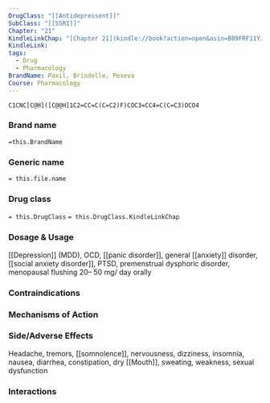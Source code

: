 ```yaml
---
DrugClass: "[[Antidepressent]]"
SubClass: "[[SSRI]]"
Chapter: "21"
KindleLinkChap: "[Chapter 21](kindle://book?action=open&asin=B09FRF11YJ&location=10945)"
KindleLink: 
tags:
  - Drug
  - Pharmacology
BrandName: Paxil, Brisdelle, Pexeva
Course: Pharmacology
---
```

```smiles
C1CNC[C@H]([C@@H]1C2=CC=C(C=C2)F)COC3=CC4=C(C=C3)OCO4
```

### Brand name
`=this.BrandName`
### Generic name
`= this.file.name`
### Drug class 
`= this.DrugClass`
	`= this.DrugClass.KindleLinkChap`

### Dosage & Usage
[[Depression]] (MDD), OCD, [[panic disorder]], general [[anxiety]] disorder, [[social anxiety disorder]], PTSD, premenstrual dysphoric disorder, menopausal flushing
20– 50 mg/ day orally
### Contraindications

### Mechanisms of Action

### Side/Adverse Effects
Headache, tremors, [[somnolence]], nervousness, dizziness, insomnia, nausea, diarrhea, constipation, dry [[Mouth]], sweating, weakness, sexual dysfunction

### Interactions

 